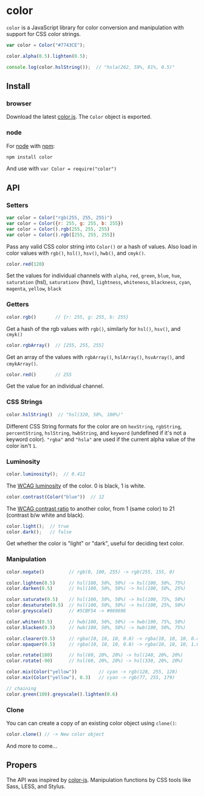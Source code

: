 # color
`color` is a JavaScript library for color conversion and manipulation with support for CSS color strings.

```javascript
var color = Color("#7743CE");

color.alpha(0.5).lighten(0.5);

console.log(color.hslString());  // "hsla(262, 59%, 81%, 0.5)"
```

## Install

### browser
Download the latest [color.js](https://github.com/harthur/color/tree/gh-pages). The `Color` object is exported.

### node
For [node](http://nodejs.org) with [npm](http://npmjs.org):

```bash
npm install color
```

And use with `var Color = require("color")`

## API

### Setters

```javascript
var color = Color("rgb(255, 255, 255)")
var color = Color({r: 255, g: 255, b: 255})
var color = Color().rgb(255, 255, 255)
var color = Color().rgb([255, 255, 255])
```
Pass any valid CSS color string into `Color()` or a hash of values. Also load in color values with `rgb()`, `hsl()`, `hsv()`, `hwb()`, and `cmyk()`.

```javascript
color.red(120)
```
Set the values for individual channels with `alpha`, `red`, `green`, `blue`, `hue`, `saturation` (hsl), `saturationv` (hsv), `lightness`, `whiteness`, `blackness`, `cyan`, `magenta`, `yellow`, `black`

### Getters


```javascript
color.rgb()       // {r: 255, g: 255, b: 255}
```
Get a hash of the rgb values with `rgb()`, similarly for `hsl()`, `hsv()`, and `cmyk()`

```javascript
color.rgbArray()  // [255, 255, 255]
```
Get an array of the values with `rgbArray()`, `hslArray()`, `hsvArray()`, and `cmykArray()`.

```javascript
color.red()       // 255
```
Get the value for an individual channel.

### CSS Strings

```javascript
color.hslString()  // "hsl(320, 50%, 100%)"
```

Different CSS String formats for the color are on `hexString`, `rgbString`, `percentString`, `hslString`, `hwbString`, and `keyword` (undefined if it's not a keyword color). `"rgba"` and `"hsla"` are used if the current alpha value of the color isn't `1`.

### Luminosity

```javascript
color.luminosity();  // 0.412
```
The [WCAG luminosity](http://www.w3.org/TR/WCAG20/#relativeluminancedef) of the color. 0 is black, 1 is white.

```javascript
color.contrast(Color("blue"))  // 12
```
The [WCAG contrast ratio](http://www.w3.org/TR/WCAG20/#contrast-ratiodef) to another color, from 1 (same color) to 21 (contrast b/w white and black).

```javascript
color.light();  // true
color.dark();   // false
```
Get whether the color is "light" or "dark", useful for deciding text color.

### Manipulation

```javascript
color.negate()         // rgb(0, 100, 255) -> rgb(255, 155, 0)

color.lighten(0.5)     // hsl(100, 50%, 50%) -> hsl(100, 50%, 75%)
color.darken(0.5)      // hsl(100, 50%, 50%) -> hsl(100, 50%, 25%)

color.saturate(0.5)    // hsl(100, 50%, 50%) -> hsl(100, 75%, 50%)
color.desaturate(0.5)  // hsl(100, 50%, 50%) -> hsl(100, 25%, 50%)
color.greyscale()      // #5CBF54 -> #969696

color.whiten(0.5)      // hwb(100, 50%, 50%) -> hwb(100, 75%, 50%)
color.blacken(0.5)     // hwb(100, 50%, 50%) -> hwb(100, 50%, 75%)

color.clearer(0.5)     // rgba(10, 10, 10, 0.8) -> rgba(10, 10, 10, 0.4)
color.opaquer(0.5)     // rgba(10, 10, 10, 0.8) -> rgba(10, 10, 10, 1.0)

color.rotate(180)      // hsl(60, 20%, 20%) -> hsl(240, 20%, 20%)
color.rotate(-90)      // hsl(60, 20%, 20%) -> hsl(330, 20%, 20%)

color.mix(Color("yellow"))        // cyan -> rgb(128, 255, 128)
color.mix(Color("yellow"), 0.3)   // cyan -> rgb(77, 255, 179)

// chaining
color.green(100).greyscale().lighten(0.6)
```

### Clone

You can can create a copy of an existing color object using `clone()`:

```javascript
color.clone() // -> New color object
```

And more to come...

## Propers

The API was inspired by [color-js](https://github.com/brehaut/color-js). Manipulation functions by CSS tools like Sass, LESS, and Stylus.

